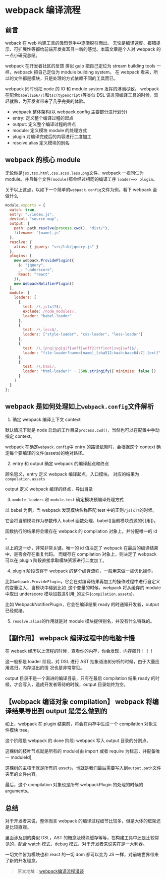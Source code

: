 # webpack 编译流程

## 前言

weback 在 web 构建工具的激烈竞争中逐渐脱引而出。 无论是编译速度、报错提示、可扩展性等都给前端开发者耳目一新的感觉。本篇文章是个人对 webpack 的一点小研究总结。

webpack 在开发者社区的反馈
类似 gulp 把自己定位为 stream building tools 一样，webpack 把自己定位为 module building system。
在 webpack 看来，所以的文件都是模块，只是处理的方式依赖不同的工具而已。

webpack 同时也把 node 的 IO 和 module system 发挥的淋漓尽致。 webpack 在配合`babel(ES6/7)`和`tsc(typescript)`等类似 DSL 语言预编译工具的时候，驾轻就熟，为开发者带来了几乎完美的体验。

- webpack 整体架构(以 webpack.config 主要部分进行划分)
- entry: 定义整个编译过程的起点
- output: 定义整个编译过程的终点
- module: 定义模块 module 的处理方式
- plugin 对编译完成后的内容进行二度加工
- resolve.alias 定义模块的别名

## webpack 的核心 module

无论你是`jsx,tsx,html,css,scss,less,png`文件，webpack 一视同仁为 module。并且每个文件`[module]`都会经过相同的编译工序 `loader==> plugin`。

关于以上这点，以如下一个简单的`webpack.config`文件为例。看下 webpack 会做什么

```js
module.exports = {
  watch: true,
  entry: "./index.js",
  devtool: "source-map",
  output: {
    path: path.resolve(process.cwd(), "dist/"),
    filename: "[name].js"
  },
  resolve: {
    alias: { jquery: "src/lib/jquery.js" }
  },
  plugins: [
    new webpack.ProvidePlugin({
      $: "jquery",
      _: "underscore",
      React: "react"
    }),
    new WebpackNotifierPlugin()
  ],
  module: {
    loaders: [
      {
        test: /\.js[x]?$/,
        exclude: /node_modules/,
        loader: "babel-loader"
      },
      {
        test: /\.less$/,
        loaders: ["style-loader", "css-loader", "less-loader"]
      },
      {
        test: /\.(png|jpg|gif|woff|woff2|ttf|eot|svg|swf)$/,
        loader: "file-loader?name=[name]_[sha512:hash:base64:7].[ext]"
      },
      {
        test: /\.html/,
        loader: "html-loader?" + JSON.stringify({ minimize: false })
      }
    ]
  }
};
```

## webpack 是如何处理如上`webpack.config`文件解析

1. 确定 webpack 编译上下文 context

默认情况下就是 node 启动的工作目录`process.cwd()`，当然也可以在配置中手动指定 context。

webpack 在确定`webpack.config`中 entry 的路径依赖时，会根据这个 context 确定每个要编译的文件(assets)的绝对路径。

2. entry 和 output 确定 webpack 的编译起点和终点

顾名思义，entry 定义 webpack 编译起点，入口模块。 对应的结果为`compolation.assets`

output 定义 webpack 编译的终点，导出目录

3. `module.loaders` 和 `module.test` 确定模块预编译处理方式

以 babel 为例，当 webpack 发现模块名称匹配 test 中的正则`/js[x]?`的时候。

它会将当前模块作为参数传入 babel 函数处理，babel([当前模块资源的引用])。

函数执行的结果将会缓存在 webpack 的 compilation 对象上，并分配唯一的 id 。

以上的这一步，非常非常关键。唯一的 id 值决定了 webpack 在最后的编译结果中，是否会存在重复代码。
而缓存在 compilation 对象上，则决定了 webpack 可以在 plugin 阶段直接拿取模块资源进行二度加工。

4. plugin 阶段贯穿于 webpack 的整个编译流程，一般用来做一些优化操作。

比如`webpack.ProvidePlugin`，它会在对编译结果再加工的操作过程中进行自定义的变量注入，当模块中碰到比如`_`这个变量的时候，webpack 将从缓存的 module 中取出 underscore 模块加载进引用`_`的文件(`compilation.assets`)。

比如 WebpackNotifierPlugin，它会在编译结果 ready 的时通知开发者，output 已经就绪。

5. `resolve.alias`的作用就是对 module 模块提供别名，并没有什么特殊的。

## 【副作用】 webpack 编译过程中的电脑卡慢

在 weback 经历以上流程的时候，查看你的内存，你会发现，内存飙升！！！

这一般都是 loader 阶段，对 DSL 进行 AST 抽象语法树分析的时候，由于大量应用递归，内存溢出的情
况也是非常常见。

output 目录不是一个渐进的编译目录，只有在最后 compilation 结果 ready 的时候，才会写入，造成开发者等待的时候，output 目录始终为空。

## 【webpack 编译对象 compilation】 webpack 将编译结果导出到 output 是怎么做到的

如上，webpack 在 plugin 结束前，将会在内存中生成一个 compilation 对象文件模块 tree。

这个阶段是 webpack 的 done 阶段: webpack 写入 output 目录的分割点。

这棵树的枝叶节点就是所有的 module[由 import 或者 require 为标志，并配备唯一 moduleId],

这棵树的主枝干就是所有的 assets，也就是我们最后需要写入到`output.path`文件夹里的文件内容。

最后，这个 compilation 对象也是所有 webpackPlugin 的处理的时候的 arguments。

## 总结

对于开发者来说，整体而言 webpack 的编译过程细节比较多，但是大体的框架还是比较直观。

里面涉及到的类似 DSL，AST 的概念及模块缓存等等，在构建工具中还是比较常见的，配合 watch 模式，debug 模式，对于开发者来说实在是一大利器。

一切文件皆为模块也和 react 的一切 dom 都可以变为 JS 一样，对前端世界带来了新的开发理念。

> 原文地址：[webpack编译流程漫谈](https://github.com/slashhuang/blog/issues/1)
